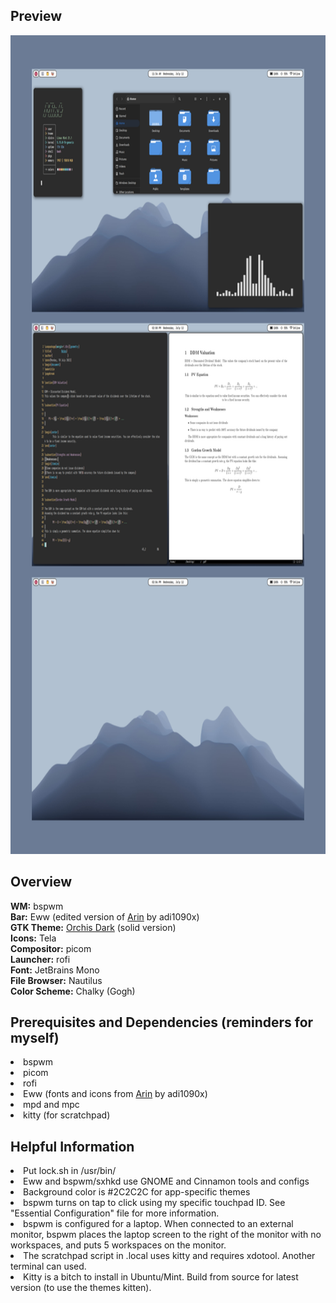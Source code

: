<h2>Preview</h2>
<img src="screen1.png" alt="Screenshot 1" width="800" height="1310">
<h2>Overview</h2>
<b>WM:</b> bspwm<br>
<b>Bar:</b> Eww (edited version of <a href=https://github.com/adi1090x/widgets>Arin</a> by adi1090x)<br>
<b>GTK Theme:</b> <a href=https://github.com/vinceliuice/Orchis-theme>Orchis Dark</a> (solid version)<br>
<b>Icons:</b> Tela<br>
<b>Compositor:</b> picom<br>
<b>Launcher:</b> rofi<br>
<b>Font:</b> JetBrains Mono<br>
<b>File Browser:</b> Nautilus<br>
<b>Color Scheme:</b> Chalky (Gogh)<br>

<h2>Prerequisites and Dependencies (reminders for myself)</h2>
<li>bspwm</li>
<li>picom</li>
<li>rofi</li>
<li>Eww (fonts and icons from <a href=https://github.com/adi1090x/widgets>Arin</a> by adi1090x)</li>
<li>mpd and mpc</li>
<li>kitty (for scratchpad)</li>


<h2>Helpful Information</h2>
<li>Put lock.sh in /usr/bin/</li>
<li>Eww and bspwm/sxhkd use GNOME and Cinnamon tools and configs</li>
<li>Background color is #2C2C2C for app-specific themes </li>
<li>bspwm turns on tap to click using my specific touchpad ID. See "Essential Configuration" file for more information.</li>
<li>bspwm is configured for a laptop. When connected to an external monitor, bspwm places the laptop screen to the right of the monitor with no workspaces, and puts 5 workspaces on the monitor. </li>
<li>The scratchpad script in .local uses kitty and requires xdotool. Another terminal can used.</li>
<li>Kitty is a bitch to install in Ubuntu/Mint. Build from source for latest version (to use the themes kitten).</li>
